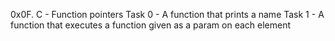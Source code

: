 0x0F. C - Function pointers
Task 0 - A function that prints a name
Task 1 - A function that executes a function given as a param on each element
